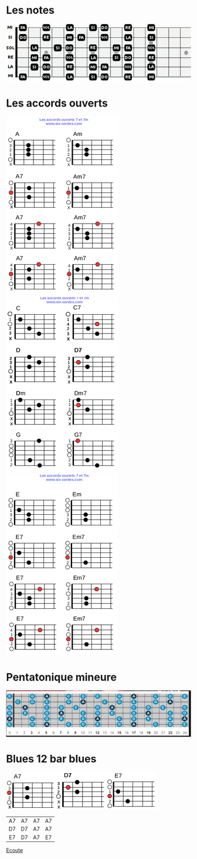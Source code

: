 # Les notes

![](images/note_guitare.png)

# Les accords ouverts
![](images/Accords_A.png)
![](images/Accords_CDG.png)
![](images/Accords_E.png)

# Pentatonique mineure
![](images/pentatonique_mineure.png)

# Blues 12 bar blues 
![](images/A7.png)![](images/D7.png)![](images/E7.png)

|||||
| :--: | :--: | :--: | :--: |
| A7 | A7 | A7 | A7 |
| D7 | D7 | A7 | A7 |
| E7 | D7 | A7 | E7 |

[Ecoute](media/blues-12-bar-blues.mp3)
